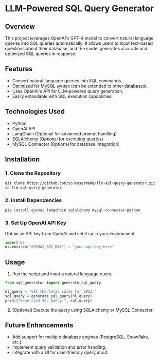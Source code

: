 # LLM-Powered SQL Query Generator

## Overview
This project leverages OpenAI's GPT-4 model to convert natural language queries into SQL queries automatically. It allows users to input text-based questions about their database, and the model generates accurate and optimized SQL queries in response.

## Features
- Convert natural language queries into SQL commands.
- Optimized for MySQL syntax (can be extended to other databases).
- Uses OpenAI's API for LLM-powered query generation.
- Easily extendable with SQL execution capabilities.

## Technologies Used
- Python
- OpenAI API
- LangChain (Optional for advanced prompt handling)
- SQLAlchemy (Optional for executing queries)
- MySQL Connector (Optional for database integration)

## Installation
### 1. Clone the Repository
```sh
git clone https://github.com/yourusername/llm-sql-query-generator.git
cd llm-sql-query-generator
```

### 2. Install Dependencies
```sh
pip install openai langchain sqlalchemy mysql-connector-python
```

### 3. Set Up OpenAI API Key
Obtain an API key from OpenAI and set it up in your environment.
```python
import os
os.environ["OPENAI_API_KEY"] = "your-api-key-here"
```

## Usage
1. Run the script and input a natural language query:
```python
from sql_generator import generate_sql_query

nl_query = "Get the total sales for 2023."
sql_query = generate_sql_query(nl_query)
print("Generated SQL Query:", sql_query)
```

2. (Optional) Execute the query using SQLAlchemy or MySQL Connector.

## Future Enhancements
- Add support for multiple database engines (PostgreSQL, Snowflake, etc.).
- Implement query validation and error handling.
- Integrate with a UI for user-friendly query input.



